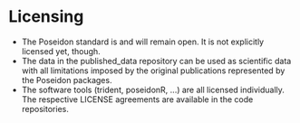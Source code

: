 # Licensing

- The Poseidon standard is and will remain open. It is not explicitly licensed yet, though.
- The data in the published_data repository can be used as scientific data with all limitations imposed by the original publications represented by the Poseidon packages.
- The software tools (trident, poseidonR, ...) are all licensed individually. The respective LICENSE agreements are available in the code repositories.

